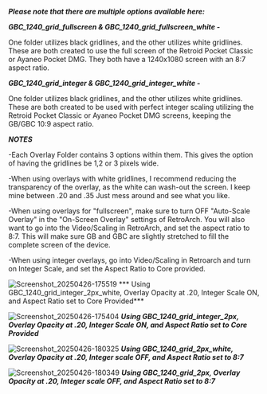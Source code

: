 ***Please note that there are multiple options available here:***

***GBC_1240_grid_fullscreen & GBC_1240_grid_fullscreen_white -***

One folder utilizes black gridlines, and the other utilizes white gridlines. These are both created to use the full screen of the Retroid Pocket Classic or Ayaneo Pocket DMG. They both have a 1240x1080 screen with an 8:7 aspect ratio.



***GBC_1240_grid_integer & GBC_1240_grid_integer_white -***

One folder utilizes black gridlines, and the other utilizes white gridlines.
These are both created to be used with perfect integer scaling utilizing the Retroid Pocket Classic or Ayaneo Pocket DMG screens, keeping the GB/GBC 10:9 aspect ratio.


***NOTES***

-Each Overlay Folder contains 3 options within them. This gives the option of having the gridlines be 1,2 or 3 pixels wide.

-When using overlays with white gridlines, I recommend reducing the transparency of the overlay, as the white can wash-out the screen. I keep mine between .20 and .35
Just mess around and see what you like.

-When using overlays for "fullscreen", make sure to turn OFF "Auto-Scale Overlay" in the "On-Screen Overlay" settings of RetroArch. You will also want to go into the Video/Scaling in RetroArch, and set the aspect ratio to 8:7. This will make sure GB and GBC are slightly stretched to fill the complete screen of the device.

-When using integer overlays, go into Video/Scaling in Retroarch and turn on Integer Scale, and set the Aspect Ratio to Core provided.


![Screenshot_20250426-175519](https://github.com/user-attachments/assets/66cf548b-a945-42fe-960f-72699a567be6)
*** Using GBC_1240_grid_integer_2px_white, Overlay Opacity at .20, Integer Scale ON, and Aspect Ratio set to Core Provided***

![Screenshot_20250426-175404](https://github.com/user-attachments/assets/47fc2114-30e0-48e4-9ee0-a85646fd1bd9)
***Using GBC_1240_grid_integer_2px, Overlay Opacity at .20, Integer Scale ON, and Aspect Ratio set to Core Provided***

![Screenshot_20250426-180325](https://github.com/user-attachments/assets/9ec671b6-bf6b-489c-bfa5-7f32e36211bb)
***Using GBC_1240_grid_2px_white, Overlay Opacity at .20, Integer scale OFF, and Aspect Ratio set to 8:7***

![Screenshot_20250426-180349](https://github.com/user-attachments/assets/d5f8d556-d637-4848-b319-9171739c5724)
***Using GBC_1240_grid_2px, Overlay Opacity at .20, Integer scale OFF, and Aspect Ratio set to 8:7***







